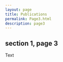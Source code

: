 ```yaml
---
layout: page
title: Publications
permalink: Page3.html
description: page3
---
```

## section 1, page 3
Text 
